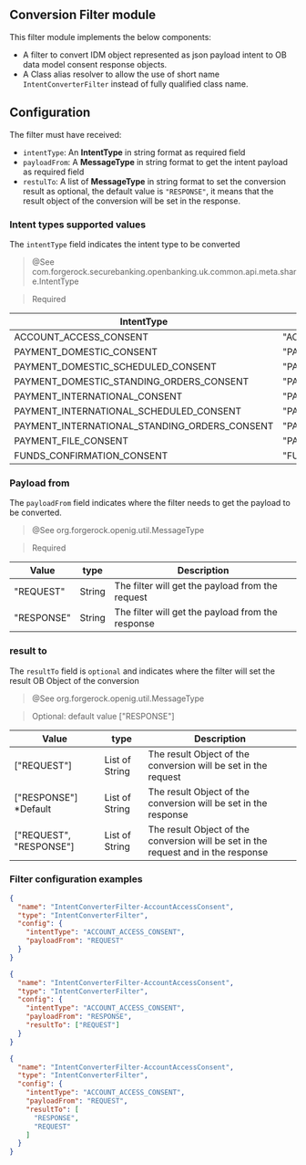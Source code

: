 ## Conversion Filter module
This filter module implements the below components:
- A filter to convert IDM object represented as json payload intent to OB data model consent response objects.
- A Class alias resolver to allow the use of short name `IntentConverterFilter` instead of fully qualified class name.
## Configuration
The filter must have received:
- `intentType`: An **IntentType** in string format as required field
- `payloadFrom`: A **MessageType** in string format to get the intent payload as required field
- `restulTo`: A list of **MessageType** in string format to set the conversion result as optional, the default value is `"RESPONSE"`,
it means that the result object of the conversion will be set in the response.
### Intent types supported values
The `intentType` field indicates the intent type to be converted
> @See com.forgerock.securebanking.openbanking.uk.common.api.meta.share.IntentType

> Required

| IntentType                                    | Value                                           |
|-----------------------------------------------|-------------------------------------------------|
| ACCOUNT_ACCESS_CONSENT                        | "ACCOUNT_ACCESS_CONSENT"                        |
| PAYMENT_DOMESTIC_CONSENT                      | "PAYMENT_DOMESTIC_CONSENT"                      |
| PAYMENT_DOMESTIC_SCHEDULED_CONSENT            | "PAYMENT_DOMESTIC_SCHEDULED_CONSENT"            |
| PAYMENT_DOMESTIC_STANDING_ORDERS_CONSENT      | "PAYMENT_DOMESTIC_STANDING_ORDERS_CONSENT"      |
| PAYMENT_INTERNATIONAL_CONSENT                 | "PAYMENT_INTERNATIONAL_CONSENT"                 |
| PAYMENT_INTERNATIONAL_SCHEDULED_CONSENT       | "PAYMENT_INTERNATIONAL_SCHEDULED_CONSENT"       |
| PAYMENT_INTERNATIONAL_STANDING_ORDERS_CONSENT | "PAYMENT_INTERNATIONAL_STANDING_ORDERS_CONSENT" |
| PAYMENT_FILE_CONSENT                          | "PAYMENT_FILE_CONSENT"                          |
| FUNDS_CONFIRMATION_CONSENT                    | "FUNDS_CONFIRMATION_CONSENT"                    |

### Payload from
The `payloadFrom` field indicates where the filter needs to get the payload to be converted.
>@See org.forgerock.openig.util.MessageType

> Required

| Value      | type   | Description                                       |
|------------|--------|---------------------------------------------------|
| "REQUEST"  | String | The filter will get the payload from the request  |
| "RESPONSE" | String | The filter will get the payload from the response |

### result to
The `resultTo` field is `optional` and indicates where the filter will set the result OB Object of the conversion
>@See org.forgerock.openig.util.MessageType

> Optional: default value ["RESPONSE"]

| Value                   | type           | Description                                                                        |
|-------------------------|----------------|------------------------------------------------------------------------------------|
| ["REQUEST"]             | List of String | The result Object of the conversion will be set in the request                     |
| ["RESPONSE"] *Default   | List of String | The result Object of the conversion will be set in the response                    |
| ["REQUEST", "RESPONSE"] | List of String | The result Object of the conversion will be set in the request and in the response |

### Filter configuration examples
```json
{
  "name": "IntentConverterFilter-AccountAccessConsent",
  "type": "IntentConverterFilter",
  "config": {
    "intentType": "ACCOUNT_ACCESS_CONSENT",
    "payloadFrom": "REQUEST"
  }
}
```
```json
{
  "name": "IntentConverterFilter-AccountAccessConsent",
  "type": "IntentConverterFilter",
  "config": {
    "intentType": "ACCOUNT_ACCESS_CONSENT",
    "payloadFrom": "RESPONSE",
    "resultTo": ["REQUEST"]
  }
}
```
```json
{
  "name": "IntentConverterFilter-AccountAccessConsent",
  "type": "IntentConverterFilter",
  "config": {
    "intentType": "ACCOUNT_ACCESS_CONSENT",
    "payloadFrom": "REQUEST",
    "resultTo": [
      "RESPONSE",
      "REQUEST"
    ]
  }
}
```

